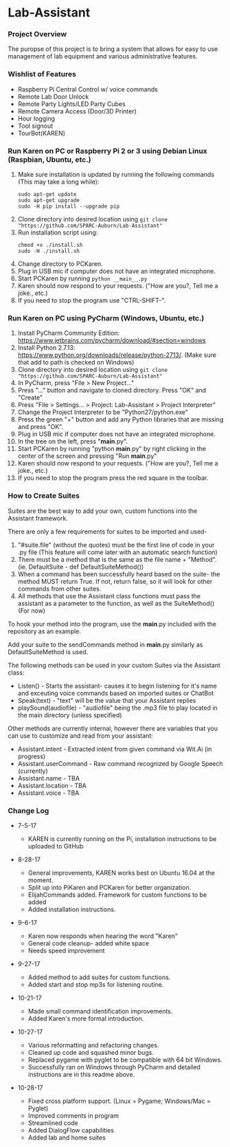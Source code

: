 # Lab-Assistant

### Project Overview
The puropse of this project is to bring a system that allows for easy to use management of lab equipment and various administrative features.

### Wishlist of Features
* Raspberry Pi Central Control w/ voice commands
* Remote Lab Door Unlock
* Remote Party Lights/LED Party Cubes
* Remote Camera Access (Door/3D Printer)
* Hour logging
* Tool signout
* TourBot(KAREN)

### Run Karen on PC or Raspberry Pi 2 or 3 using Debian Linux (Raspbian, Ubuntu, etc.)
1. Make sure installation is updated by running the following commands (This may take a long while):
    ```
    sudo apt-get update
    sudo apt-get upgrade
    sudo -H pip install --upgrade pip
    ```
1. Clone directory into desired location using `git clone "https://github.com/SPARC-Auburn/Lab-Assistant"`
1. Run installation script using:
    ```
    chmod +x ./install.sh
    sudo -H ./install.sh
    ```
1. Change directory to PCKaren.
1. Plug in USB mic if computer does not have an integrated microphone.
1. Start PCKaren by running `python __main__.py`
1. Karen should now respond to your requests. ("How are you?, Tell me a joke., etc.)
1. If you need to stop the program use "CTRL-SHIFT-\".

### Run Karen on PC using PyCharm (Windows, Ubuntu, etc.)
1. Install PyCharm Community Edition: https://www.jetbrains.com/pycharm/download/#section=windows
1. Install Python 2.7.13: https://www.python.org/downloads/release/python-2713/.  (Make sure that add to path is checked on Windows)
1. Clone directory into desired location using `git clone "https://github.com/SPARC-Auburn/Lab-Assistant"`
1. In PyCharm, press "File > New Project..."
1. Press "..." button and navigate to cloned directory. Press "OK" and "Create"
1. Press "File > Settings... > Project: Lab-Assistant > Project Interpreter"
1. Change the Project Interpreter to be "Python27/python.exe"
1. Press the green "+" button and add any Python libraries that are missing and press "OK".
1. Plug in USB mic if computer does not have an integrated microphone.
1. In the tree on the left, press "__main__.py".
1. Start PCKaren by running "python __main__.py" by right clicking in the center of the screen and pressing "Run __main__.py"
1. Karen should now respond to your requests. ("How are you?, Tell me a joke., etc.)
1. If you need to stop the program press the red square in the toolbar.

### How to Create Suites

Suites are the best way to add your own, custom functions into the Assistant framework.

There are only a few requirements for suites to be imported and used-

1. "#suite.file" (without the quotes) must be the first line of code in your .py file (This feature will come later with an automatic search function)
1. There must be a method that is the same as the file name + "Method". (ie. DefaultSuite - def DefaultSuiteMethod())
1. When a command has been successfully heard based on the suite- the method MUST return True. If not, return false, so it will look for other commands from other suites.
1. All methods that use the Assistant class functions must pass the assistant as a parameter to the function, as well as the SuiteMethod() (For now)

To hook your method into the program, use the __main__.py included with the repository as an example.

Add your suite to the sendCommands method in __main__.py similarly as DefaultSuiteMethod is used.

The following methods can be used in your custom Suites via the Assistant class:

* Listen() - Starts the assistant- causes it to begin listening for it's name and exceuting voice commands based on imported suites or ChatBot
* Speak(text) - "text" will be the value that your Assistant replies
* playSound(audiofile) - "audiofile" being the .mp3 file to play located in the main directory (unless specified)

Other methods are currently internal, however there are variables that you can use to customize and read from your assistant:

* Assistant.intent - Extracted intent from given command via Wit.Ai (in progress)
* Assistant.userCommand - Raw command recognized by Google Speech (currently)
* Assistant.name - TBA
* Assistant.location - TBA
* Assistant.voice - TBA


### Change Log
* 7-5-17
    * KAREN is currently running on the Pi, installation instructions to be uploaded to GitHub

* 8-28-17
   * General improvements, KAREN works best on Ubuntu 16.04 at the moment.
   * Split up into PiKaren and PCKaren for better organization.
   * ElijahCommands added. Framework for custom functions to be added
   * Added installation instructions.

* 9-6-17
   * Karen now responds when hearing the word "Karen"
   * General code cleanup- added white space
   * Needs speed improvement

* 9-27-17
   * Added method to add suites for custom functions.
   * Added start and stop mp3s for listening routine.

* 10-21-17
   * Made small command identification improvements.
   * Added Karen's more formal introduction.

* 10-27-17
   * Various reformatting and refactoring changes.
   * Cleaned up code and squashed minor bugs.
   * Replaced pygame with pyglet to be compatible with 64 bit Windows.
   * Successfully ran on Windows through PyCharm and detailed instructions are in this readme above.

* 10-28-17
   * Fixed cross platform support. (Linux = Pygame; Windows/Mac = Pyglet)
   * Improved comments in program
   * Streamlined code
   * Added DialogFlow capabilities
   * Added lab and home suites

